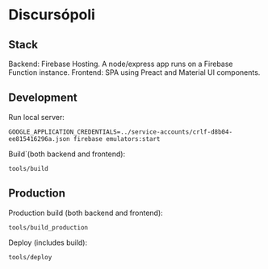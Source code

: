 # Discursópoli

## Stack
Backend: Firebase Hosting. A node/express app runs on a Firebase Function instance.
Frontend: SPA using Preact and Material UI components.

## Development
Run local server:
```
GOOGLE_APPLICATION_CREDENTIALS=../service-accounts/crlf-d8b04-ee815416296a.json firebase emulators:start
```

Build`(both backend and frontend):
```
tools/build
```
## Production
Production build (both backend and frontend):
```
tools/build_production
```

Deploy (includes build):
```
tools/deploy
```
